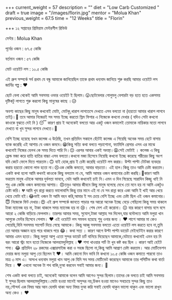 +++
current_weight = 57
description = ""
diet = "Low Carb Customized "
draft = true
image = "/images/florin.jpg"
mentor = "Molua Khan"
previous_weight = 67.5
time = "12 Weeks"
title = "Florin"

+++
১২ সপ্তাহের প্রিমিয়াম মেন্টরশীপ রিভিউ

মেন্টর : Molua Khan

পূর্বের ওজন : ৬৭.৫ কেজি

বর্তমান ওজন : ৫৭ কেজি

মোট ওয়েইট লস : ১০.৫ কেজি

এই গ্রুপ সম্পর্কে সর্ব প্রথম যে বন্ধু আমাকে জানিয়েছিল তাকে প্রথম ধন্যবাদ জানিয়ে শুরু করছি আমার ওয়েইট লস জার্নির গল্প : ❤

ছোট বেলা থেকেই আমি সবসময় ওভার ওয়েইট ই ছিলাম।😛ছোটবেলার গোলুমলু বেপারটা বড় হতে হতে একসময় দৃষ্টিকটু লাগতে শুরু করলো কিছু মানুষের কাছে ।😥

অবশ্য কাছের কিছু মানুষ কখনোই মোটা, মোটকু,খারাপ লাগতেসে দেখতে এসব বলতো না (হয়তো আমার খারাপ লাগবে তাই)।🙂 তবে আমার নিজেরই সব সময় ইচ্ছে করতো স্লিম ফিগার এ নিজেকে কখনো দেখার ( যদিও সেটা কখনো কাওকে বুঝতে দেই নি ) 😴 কারণ প্রায় ই অনেকেই বলতো আর একটু ওজন কমালেই তোমাকে নায়িকার মতো লাগবে দেখতে বা খুব সুন্দর লাগবে দেখতে।🤩

বেশি ইচ্ছে হয়েছে যখন কলেজ এ উঠেছি, তখন প্রতিদিন সকালে হেঁটেই কলেজ এ গিয়েছি অনেক সময় হেটে বাসায় ব্যাক করেছি এই আশায় যে ওজন কমবে।😁কিন্তু সত্যি কথা বলতে পড়াশোনা, ফ্যামিলি প্রেসার এসব এর মাঝে কখনোই নিজের হেলথ কে সময় দিতে পারি নি।😔 এরপর আবার একই অবস্থা।😩সেই মোটাই । কলেজ এ কিছু ফ্রেন্ড মজা করে হাতি হাতির বাচ্চা এসব বলতো।কখনো মজা হিসেবে নিয়েছি কখনো ইচ্ছে করেছে শরীরের কিছু অংশ যদি কেটে ফেলে দিতে পারতাম।🙃 যাই হোক,প্রায় ই চেষ্টা করেছি ওয়েইট লস করার। উল্টা পাল্টা টোটকা ব্যবহার করায় হয়তো কোনো লাভ হতো না।😣এক কেজি কমতো, আবার বাড়তো। এই হাল।কিন্তু তাও আমি চেষ্টা করতাম।একটা কথা হলো আমি কখনই কাওকে কিছু বলতাম না যে, আমি আমার ওজন কমানোর চেষ্টা করছি।🤭কারণ আমি ভৱতাম মানুষ এটাকে আমার দুর্বলতা ভাববে, যেটা আমি কখনোই চাই নি।এমন ও দিন গিয়েছে সারাদিন কিচ্ছু খাই নি শুধু এক কেজি ওজন কমানোর আশায়। 😞তবুও আমার জীবনে কিছু মানুষ বলেছে দেখে তো মনে হয় না আমি একটুও চেষ্টা করি। 💔 আমি খুব রান্না করতে ভালোবাসি কিন্তু তার মানে এই না যে সব রান্না করে একা আমি ই খাই আর খেয়ে খেয়ে মোটা হই।😂ভাই ওজন টা আমি বহন করি,আমার ই সব চেয়ে বেশি ইচ্ছে এবং চেষ্টা ছিল এই ওজন কমানোর। 😇 নিজেকে ফিট দেখার।😍 এই গ্রুপ সম্পর্কে জানতে পাড়ার পর আরো অনেক ইচ্ছে বেড়ে গেছিলো কিন্তু সময় থাকলে টাকা ম্যানেজ হয় না, টাকা থাকলে সময় ম্যানেজ হয় না 😢। শেষ মেশ এই করোনা। 😔 যার কারণে বাসায় বসে বসে আরো ২ কেজি বাড়িয়ে ফেললাম। তারপর আমার সময়, সুযোগ,টাকা আল্লাহ সব দিলেন,যার বদৌলতে আমি মলুয়া খান আপুকে মেন্টর হিসেবে পেলাম। ❤ এই ওয়েইট লস সমভব হয়েছে শুধু ওনার জন্য । ❤ পাশে আমার মা কেও পেয়েছি,যিনি সবসময় সাপোর্ট দিয়ে গেছে আমাকে। কিন্তু আব্বু সবসময় বলতো এতো ওয়েইট লস করতে হবে না,তুমি তো আবার অজ্ঞান হয়ে পরে থাকবে পরে 😂। কথা সত্য । কারণ আগে উল্টা পাল্টা ডায়েট মেইনটেইন করার কারণে আমার এমন হতো। কিন্তু মলুয়া আপু এতো সুন্দর ডায়েট চার্ট বানিয়ে দিয়েছেন আমাকে,যেটাতে কখনোই এমন হয় নি বরং আরো স্ট্রং মনে হতো নিজেকে আলহামদুলিল্লাহ ।❤ শসা খাওয়ার পার্ট টা খুব কষ্ট কর ছিল । কারণ আই হেইট শসা। 😂 প্রতিদিন ২৮ রকমের এক্সারসাইজ করা ও সহজ ছিলো না,কিন্তু আমি আপ্রাণ চেষ্টা করতাম। আর মোটিভেশন দেয়ার জন্য মলুয়া আপু তো ছিলেন ই ❤। আমি কোনো দিন ভাবি নি কখনো ১০.৫ কেজি ওজন কমাতে পারবো তাও মাত্র ৩ মাস এ। অসংখ ধন্যবাদ মলুয়া খান আপু কে যিনি সব সময় মোটিভেট করেছেন আমাকে তার পসিটিভ কথা বার্তা দিয়ে । ❤ এখনো অনেক টা পথ বাকি,দুআ করবেন সবাই আমার জন্য। 🤲

শেষ একটা কথা বলতে চাই, অনেকেই আমাকে বলেন আমি আগেও সুন্দর ছিলাম।তাদের কে বলতে চাই আমি সবসময় ই সুন্দর ছিলাম আলহামদুলিল্লাহ।মোটা হওয়া মানেই অসুন্দর নয়,চিকন হওয়া মানেও সবচেয়ে সুন্দর কিছু তাও নয়,সৌন্দর্য এক বিষয় আর আন হেলদি থাকা অন্য বিষয় দুআ করি সবাই হেলদি থাকুন ভালো থাকুন এবং ভালো রাখুন অন্য কেও । ❤